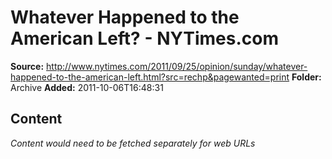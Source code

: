 # Whatever Happened to the American Left? - NYTimes.com

**Source:** http://www.nytimes.com/2011/09/25/opinion/sunday/whatever-happened-to-the-american-left.html?src=rechp&pagewanted=print
**Folder:** Archive
**Added:** 2011-10-06T16:48:31




## Content
*Content would need to be fetched separately for web URLs*

